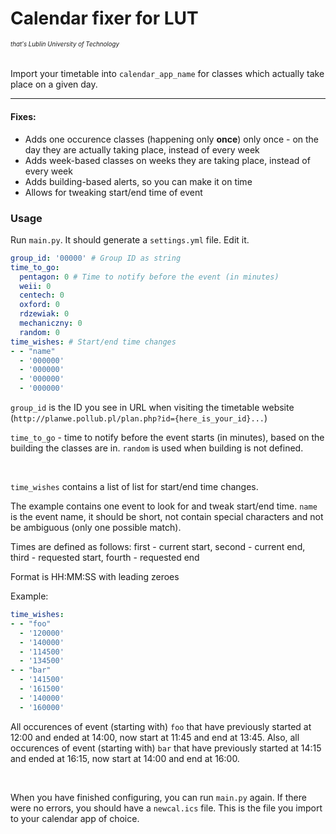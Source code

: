 # Calendar fixer for LUT
###### <sub><sub>that's Lublin University of Technology</sub></sub>


Import your timetable into `calendar_app_name` for classes which actually take place on a given day.

---


#### Fixes:
- Adds one occurence classes (happening only **once**) only once - on the day they are actually taking place, instead of every week
- Adds week-based classes on weeks they are taking place, instead of every week
- Adds building-based alerts, so you can make it on time
- Allows for tweaking start/end time of event

### Usage

Run `main.py`. It should generate a `settings.yml` file. Edit it.
```yaml
group_id: '00000' # Group ID as string
time_to_go:
  pentagon: 0 # Time to notify before the event (in minutes)
  weii: 0
  centech: 0
  oxford: 0
  rdzewiak: 0
  mechaniczny: 0
  random: 0
time_wishes: # Start/end time changes
- - "name"
  - '000000'
  - '000000'
  - '000000'
  - '000000'
```
`group_id` is the ID you see in URL when visiting the timetable website (`http://planwe.pollub.pl/plan.php?id={here_is_your_id}...`)

`time_to_go` - time to notify before the event starts (in minutes), based on the building the classes are in. `random` is used when building is not defined.

<br>

`time_wishes` contains a list of list for start/end time changes. 

The example contains one event to look for and tweak start/end time. `name` is the event name, it should be short, not contain special characters and not be ambiguous (only one possible match).

Times are defined as follows: first - current start, second - current end, third - requested start, fourth - requested end

Format is HH:MM:SS with leading zeroes

Example:
```yaml
time_wishes:
- - "foo"
  - '120000'
  - '140000'
  - '114500'
  - '134500'
- - "bar"
  - '141500'
  - '161500'
  - '140000'
  - '160000'
```
All occurences of event (starting with) `foo` that have previously started at 12:00 and ended at 14:00, now start at 11:45 and end at 13:45. 
Also, all occurences of event (starting with) `bar` that have previously started at 14:15 and ended at 16:15, now start at 14:00 and end at 16:00.

<br>

When you have finished configuring, you can run `main.py` again. If there were no errors, you should have a `newcal.ics` file. This is the file you import to your calendar app of choice.
